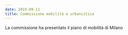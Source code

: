 ```yaml
---
date: 2019-09-11
title: Commissione mobilità e urbanistica
---
```


La commissione ha presentato il piano di mobilità di Milano
